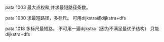 
pata 1003
最大点权和,并求最短路径条数。




pata 1030
求最短路径，多标尺。
可用dijkstra或dijkstra+dfs


pata 1018
多标尺最短路。
不可用一遍dijkstra（因为不满足最优子结构）
只能dijkstra+dfs


